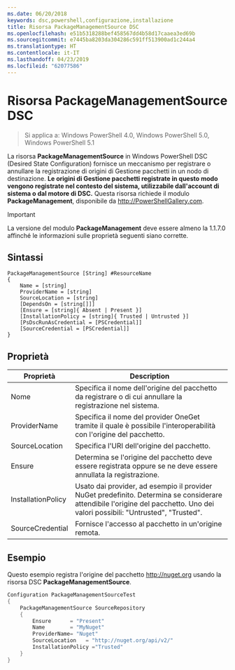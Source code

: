 ```yaml
---
ms.date: 06/20/2018
keywords: dsc,powershell,configurazione,installazione
title: Risorsa PackageManagementSource DSC
ms.openlocfilehash: e51b5318288bef458567dd4b58d17caaea3ed69b
ms.sourcegitcommit: e7445ba8203da304286c591ff513900ad1c244a4
ms.translationtype: HT
ms.contentlocale: it-IT
ms.lasthandoff: 04/23/2019
ms.locfileid: "62077586"
---
```

# <a name="dsc-packagemanagementsource-resource"></a>Risorsa PackageManagementSource DSC

> Si applica a: Windows PowerShell 4.0, Windows PowerShell 5.0, Windows PowerShell 5.1

La risorsa **PackageManagementSource** in Windows PowerShell DSC (Desired State Configuration) fornisce un meccanismo per registrare o annullare la registrazione di origini di Gestione pacchetti in un nodo di destinazione. **Le origini di Gestione pacchetti registrate in questo modo vengono registrate nel contesto del sistema, utilizzabile dall'account di sistema o dal motore di DSC.** Questa risorsa richiede il modulo **PackageManagement**, disponibile da http://PowerShellGallery.com.

> [!IMPORTANT]
> La versione del modulo **PackageManagement** deve essere almeno la 1.1.7.0 affinché le informazioni sulle proprietà seguenti siano corrette.

## <a name="syntax"></a>Sintassi

```
PackageManagementSource [String] #ResourceName
{
    Name = [string]
    ProviderName = [string]
    SourceLocation = [string]
    [DependsOn = [string[]]]
    [Ensure = [string]{ Absent | Present }]
    [InstallationPolicy = [string]{ Trusted | Untrusted }]
    [PsDscRunAsCredential = [PSCredential]]
    [SourceCredential = [PSCredential]]
}
```

## <a name="properties"></a>Proprietà

|  Proprietà  |  Description   |
|---|---|
| Nome| Specifica il nome dell'origine del pacchetto da registrare o di cui annullare la registrazione nel sistema.|
| ProviderName| Specifica il nome del provider OneGet tramite il quale è possibile l'interoperabilità con l'origine del pacchetto.|
| SourceLocation| Specifica l'URI dell'origine del pacchetto.|
| Ensure| Determina se l'origine del pacchetto deve essere registrata oppure se ne deve essere annullata la registrazione.|
| InstallationPolicy| Usato dai provider, ad esempio il provider NuGet predefinito. Determina se considerare attendibile l'origine del pacchetto. Uno dei valori possibili: "Untrusted", "Trusted".|
| SourceCredential| Fornisce l'accesso al pacchetto in un'origine remota.|

## <a name="example"></a>Esempio

Questo esempio registra l'origine del pacchetto http://nuget.org usando la risorsa DSC **PackageManagementSource**.

```powershell
Configuration PackageManagementSourceTest
{
    PackageManagementSource SourceRepository
    {
        Ensure      = "Present"
        Name        = "MyNuget"
        ProviderName= "Nuget"
        SourceLocation   = "http://nuget.org/api/v2/"
        InstallationPolicy ="Trusted"
    }
}
```